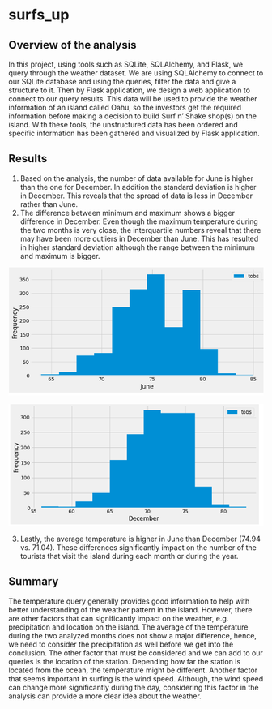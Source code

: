 # surfs_up
## **Overview of the analysis**
In this project, using tools such as SQLite, SQLAlchemy, and Flask, we query through the weather dataset. We are using SQLAlchemy to connect to our SQLite database and using the queries, filter the data and give a structure to it. Then by Flask application, we design a web application to connect to our query results.
This data will be used to provide the weather information of an island called Oahu, so the investors get the required information before making a decision to build Surf n’ Shake shop(s) on the island.
With these tools, the unstructured data has been ordered and specific information has been gathered and visualized by Flask application. 

## **Results**
1. Based on the analysis, the number of data available for June is higher than the one for December. In addition the standard deviation is higher in December. This reveals that the spread of data is less in December rather than June. 
2. The difference between minimum and maximum shows a bigger difference in December. Even though the maximum temperature during the two months is very close, the interquartile numbers reveal that there may have been more outliers in December than June. This has resulted in higher standard deviation although the range between the minimum and maximum is bigger.

![temp_june.png](https://github.com/zkt2018/surfs_up/blob/main/temp_june.png)

![temp_dec.png](https://github.com/zkt2018/surfs_up/blob/main/temp_dec.png)

3. Lastly, the average temperature is higher in June than December (74.94 vs. 71.04). These differences significantly impact on the number of the tourists that visit the island during each month or during the year.

## **Summary**
The temperature query generally provides good information to help with better understanding of the weather pattern in the island. However, there are other factors that can significantly impact on the weather, e.g. precipitation and location on the island. The average of the temperature during the two analyzed months does not show a major difference, hence, we need to consider the precipitation as well before we get into the conclusion. The other factor that must be considered and we can add to our queries is the location of the station. Depending how far the station is located from the ocean, the temperature might be different. Another factor that seems important in surfing is the wind speed. Although, the wind speed can change more significantly during the day, considering this factor in the analysis can provide a more clear idea about the weather.

